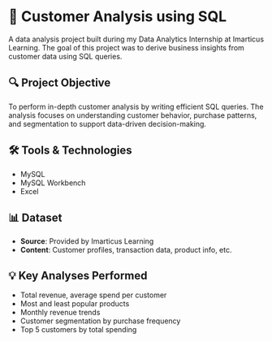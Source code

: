 # 🧾 Customer Analysis using SQL

A data analysis project built during my Data Analytics Internship at Imarticus Learning. The goal of this project was to derive business insights from customer data using SQL queries.

## 🔍 Project Objective

To perform in-depth customer analysis by writing efficient SQL queries. The analysis focuses on understanding customer behavior, purchase patterns, and segmentation to support data-driven decision-making.

## 🛠 Tools & Technologies

- MySQL
- MySQL Workbench
- Excel 

## 📊 Dataset

- **Source**: Provided by Imarticus Learning  
- **Content**: Customer profiles, transaction data, product info, etc.  

## 💡 Key Analyses Performed

- Total revenue, average spend per customer
- Most and least popular products
- Monthly revenue trends
- Customer segmentation by purchase frequency
- Top 5 customers by total spending

